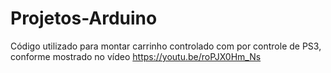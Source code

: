 # Projetos-Arduino

Código utilizado para montar carrinho controlado com por controle de PS3, conforme mostrado no vídeo https://youtu.be/roPJX0Hm_Ns
